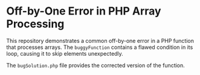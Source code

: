 # Off-by-One Error in PHP Array Processing
This repository demonstrates a common off-by-one error in a PHP function that processes arrays. The `buggyFunction` contains a flawed condition in its loop, causing it to skip elements unexpectedly.

The `bugSolution.php` file provides the corrected version of the function.